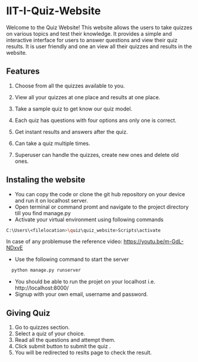 # IIT-I-Quiz-Website

Welcome to the Quiz Website! This website allows the users to take quizzes on various topics and test their knowledge. It provides a simple and interactive interface for users to answer questions and view their quiz results. It is user friendly and one an view all their quizzes and results in the website.

## Features
1. Choose from all the quizzes available to you.

1. View all your quizzes at one place and results at one place.
1. Take a sample quiz to get know our quiz model.
1. Each quiz has questions with four options ans only one is correct.
1. Get instant results and answers after the quiz.
1. Can take a quiz multiple times.
1. Superuser can handle the quizzes, create new ones and delete old ones.

## Instaling the website
* You can copy the code or clone the git hub repository on your device and run it on localhost server.
* Open terminal or command promt and navigate to the project directory till you find manage.py
* Activate your virtual environment using following commands
```bash 
C:\Users\<filelocation>\quiz\quiz_website>Scripts\activate
```
In case of any problemuse the reference video: https://youtu.be/m-GdL-NDxvE

* Use the following command to start the server
 ```bash
   python manage.py runserver
   ```

* You should be able to run the projet on your localhost i.e. http://localhost:8000/
* Signup with your own email, username and password.
## Giving Quiz
1. Go to quizzes section.
1. Select a quiz of your choice.
1. Read all the questions and attempt them.
1. Click submit button to submit the quiz .
1. You will be redirected to reslts page to check the result.